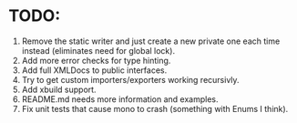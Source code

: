 # TODO:

1. Remove the static writer and just create a new private one each time instead (eliminates need for global lock).
2. Add more error checks for type hinting.
3. Add full XMLDocs to public interfaces.
4. Try to get custom importers/exporters working recursivly.
5. Add xbuild support.
6. README.md needs more information and examples.
7. Fix unit tests that cause mono to crash (something with Enums I think).
